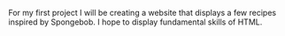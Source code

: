 For my first project I will be creating a website that displays a few recipes inspired by Spongebob. I hope to display fundamental
skills of HTML. 
